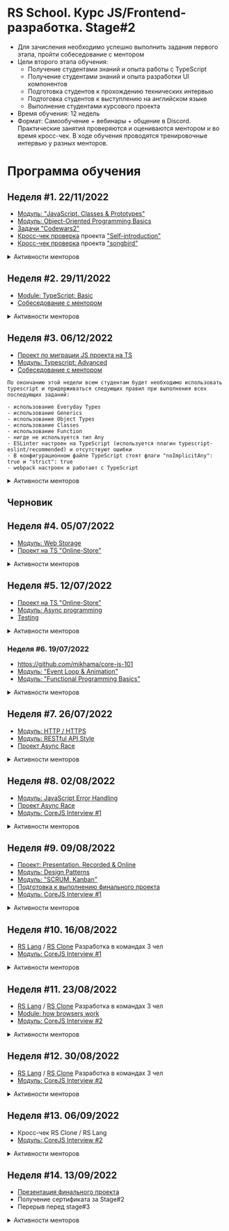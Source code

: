 # RS School. Курс JS/Frontend-разработка. Stage#2

- Для зачисления необходимо успешно выполнить задания первого этапа, пройти собеседование с ментором
- Цели второго этапа обучения:
  - Получение студентами знаний и опыта работы с TypeScript
  - Получение студентами знаний и опыта разработки UI компонентов
  - Подготовка студентов к прохождению технических интервью
  - Подтоговка студентов к выступлению на английском языке
  - Выполнение студентами курсового проекта
- Время обучения: 12 недель
- Формат: Cамообучение + вебинары + общение в Discord. Практические занятия проверяются и оцениваются ментором и во время кросс-чек. В ходе обучения проводятся тренировочные интервью у разных менторов.

# Программа обучения

## Неделя #1. 22/11/2022
- [Модуль: "JavaScript. Classes & Prototypes"](modules/classes-prototypes/)
- [Модуль: Object-Oriented Programming Basics](modules/oop-basics/)
- [Задачи "Codewars2"](../tasks/codewars/Codewars-2022Q1-OOP.md) 
- [Кросс-чек проверка](https://docs.rs.school/#/cross-check-flow) проекта ["Self-introduction"](modules/self-introduction/)
- [Кросс-чек проверка](https://docs.rs.school/#/cross-check-flow) проекта ["songbird"](../tasks/songbird/songbird-2022q3.md)

<details>
  <summary markdown="span">Активности менторов</summary>

- [Подтверждение регистрации на курс](https://docs.rs.school/#/mentoring-kick-off)
</details>
  
## Неделя #2. 29/11/2022
- [Module: TypeScript: Basic](modules/typescript-basic/)
- [Собеседование с ментором](modules/technical-screening/)

<details>
  <summary markdown="span">Активности менторов</summary>

- [Подтверждение регистрации на курс](https://docs.rs.school/#/mentoring-kick-off)
- [Получение студентов в ходе рандомного распределения](https://docs.rs.school/#/mentoring-kick-off?id=_2-%d0%9f%d0%be%d0%bb%d1%83%d1%87%d0%b5%d0%bd%d0%b8%d0%b5-%d1%81%d1%82%d1%83%d0%b4%d0%b5%d0%bd%d1%82%d0%be%d0%b2)
- [Проведение Technical Screening](https://docs.rs.school/#/mentoring-first-interview)  
</details>

## Неделя #3. 06/12/2022
- [Проект по миграции JS проекта на TS](https://github.com/rolling-scopes-school/tasks/blob/master/tasks/migration-newip-to-ts.md)
- [Модуль: Typescript: Advanced](modules/typescript-advanced/)
- [Собеседование с ментором](modules/technical-screening/)

```
По окончанию этой недели всем студентам будет необходимо использовать typescript и придерживаться следующих правил при выполнения всех последующих заданий:

- использование Everyday Types 
- использование Generics
- использование Object Types
- использование Classes
- использование Function
- нигде не используется тип Any
- ESLinter настроен на TypeScript (используется плагин typescript-eslint/recommended) и отсутствуют ошибки
- В конфигурационном файле TypeScript стоят флаги "noImplicitAny": true и "strict": true
- webpack настроен и работает с TypeScript
```
<details>
  <summary markdown="span">Активности менторов</summary>
  
  - [Eженедельный митинг со студентами](https://docs.rs.school/#/mentoring?id=e%d0%b6%d0%b5%d0%bd%d0%b5%d0%b4%d0%b5%d0%bb%d1%8c%d0%bd%d1%8b%d0%b9-%d0%bc%d0%b8%d1%82%d0%b8%d0%bd%d0%b3-%d1%81%d0%be-%d1%81%d1%82%d1%83%d0%b4%d0%b5%d0%bd%d1%82%d0%b0%d0%bc%d0%b8)
  - [Проведение Technical Screening](https://docs.rs.school/#/mentoring-first-interview)
  - [Проверяем](https://docs.rs.school/#/pull-request-review-process) задание [News API](https://github.com/rolling-scopes-school/tasks/blob/master/tasks/migration-newip-to-ts.md)
</details>

## Черновик

## Неделя #4. 05/07/2022
- [Модуль: Web Storage](modules/web-storage/)
- [Проект на TS "Online-Store"](https://github.com/rolling-scopes-school/tasks/blob/master/tasks/online-store/README.md)

<details>
  <summary markdown="span">Активности менторов</summary>

  - [Eженедельный митинг со студентами](https://docs.rs.school/#/mentoring?id=e%d0%b6%d0%b5%d0%bd%d0%b5%d0%b4%d0%b5%d0%bb%d1%8c%d0%bd%d1%8b%d0%b9-%d0%bc%d0%b8%d1%82%d0%b8%d0%bd%d0%b3-%d1%81%d0%be-%d1%81%d1%82%d1%83%d0%b4%d0%b5%d0%bd%d1%82%d0%b0%d0%bc%d0%b8)
  - Выдача тем презентаций
    - [Описание задания](https://github.com/rolling-scopes-school/tasks/blob/master/tasks/presentation.md)
    - [Список тем](https://github.com/rolling-scopes-school/tasks/blob/master/tasks/presentation-topics.md). Вы можете выдать свою тему. 
    - Презентация в формате "recorded" является обязательной для всех студентов. Записанный [ролик](https://github.com/rolling-scopes-school/tasks/blob/master/tasks/presentation.md) будут проверять менторы после 16 августа.
    - Презентация в формате "online" выполняется дополнительно, строго по желанию студентов
  - [Проверяем](https://docs.rs.school/#/pull-request-review-process) задание [News API](https://github.com/rolling-scopes-school/tasks/blob/master/tasks/migration-newip-to-ts.md)
  - [Проверяем Draft версию](https://docs.rs.school/#/pull-request-review-process) задания ["Online-Store"](https://github.com/rolling-scopes-school/tasks/blob/master/tasks/online-store/README.md)
  - Если у вас менее двух студентов или вы хотите менторить больше. Открываете RS APP > "Interviews" > "Available students". Нажимаете "Want To Interview" и связываетесь со студентом сами (нотификации они получают не всегда).
</details>

## Неделя #5. 12/07/2022
- [Проект на TS "Online-Store"](https://github.com/rolling-scopes-school/tasks/blob/master/tasks/online-store/README.md)
- [Модуль: Async programming](modules/async/)
- [Testing](modules/testing/)

<details>
  <summary markdown="span">Активности менторов</summary>

  - [Eженедельный митинг со студентами](https://docs.rs.school/#/mentoring?id=e%d0%b6%d0%b5%d0%bd%d0%b5%d0%b4%d0%b5%d0%bb%d1%8c%d0%bd%d1%8b%d0%b9-%d0%bc%d0%b8%d1%82%d0%b8%d0%bd%d0%b3-%d1%81%d0%be-%d1%81%d1%82%d1%83%d0%b4%d0%b5%d0%bd%d1%82%d0%b0%d0%bc%d0%b8)
  - [Проверяем](https://docs.rs.school/#/pull-request-review-process) задание [News API](https://github.com/rolling-scopes-school/tasks/blob/master/tasks/migration-newip-to-ts.md)
  - [Проверяем Draft версию](https://docs.rs.school/#/pull-request-review-process) задания ["Online-Store"](https://github.com/rolling-scopes-school/tasks/blob/master/tasks/online-store/README.md)
</details>

### Неделя #6. 19/07/2022
- https://github.com/mikhama/core-js-101
- [Модуль: "Event Loop & Animation"](modules/eventloop-animation/)
- [Модуль: "Functional Programming Basics"](modules/fp-basics/)

<details>
  <summary markdown="span">Активности менторов</summary>

  - [Eженедельный митинг со студентами](https://docs.rs.school/#/mentoring?id=e%d0%b6%d0%b5%d0%bd%d0%b5%d0%b4%d0%b5%d0%bb%d1%8c%d0%bd%d1%8b%d0%b9-%d0%bc%d0%b8%d1%82%d0%b8%d0%bd%d0%b3-%d1%81%d0%be-%d1%81%d1%82%d1%83%d0%b4%d0%b5%d0%bd%d1%82%d0%b0%d0%bc%d0%b8)
  - [Проверяем финальную версию](https://docs.rs.school/#/pull-request-review-process) задания ["Online-Store"](https://github.com/rolling-scopes-school/tasks/blob/master/tasks/online-store/README.md)
</details>

## Неделя #7. 26/07/2022
- [Модуль: HTTP / HTTPS](modules/http/)
- [Модуль: RESTful API Style](modules/restful-api/)
- [Проект Async Race](https://github.com/rolling-scopes-school/tasks/blob/master/tasks/async-race.md)

<details>
  <summary markdown="span">Активности менторов</summary>

  - [Eженедельный митинг со студентами](https://docs.rs.school/#/mentoring?id=e%d0%b6%d0%b5%d0%bd%d0%b5%d0%b4%d0%b5%d0%bb%d1%8c%d0%bd%d1%8b%d0%b9-%d0%bc%d0%b8%d1%82%d0%b8%d0%bd%d0%b3-%d1%81%d0%be-%d1%81%d1%82%d1%83%d0%b4%d0%b5%d0%bd%d1%82%d0%b0%d0%bc%d0%b8)
  - [Проверяем финальную версию](https://docs.rs.school/#/pull-request-review-process) задания ["Online-Store"](https://github.com/rolling-scopes-school/tasks/blob/master/tasks/online-store/README.md)
  - [Проверяем Draft версию](https://docs.rs.school/#/pull-request-review-process) задания [Async Race](https://github.com/rolling-scopes-school/tasks/blob/master/tasks/async-race.md)
</details>

## Неделя #8. 02/08/2022

- [Модуль: JavaScript Error Handling](modules/error-handling/)
- [Проект Async Race](https://github.com/rolling-scopes-school/tasks/blob/master/tasks/async-race.md)
- [Модуль: CoreJS Interview #1](https://github.com/rolling-scopes-school/tasks/blob/master/tasks/interview-basic-coreJS.md)

<details>
  <summary markdown="span">Активности менторов</summary>

  - [Eженедельный митинг со студентами](https://docs.rs.school/#/mentoring?id=e%d0%b6%d0%b5%d0%bd%d0%b5%d0%b4%d0%b5%d0%bb%d1%8c%d0%bd%d1%8b%d0%b9-%d0%bc%d0%b8%d1%82%d0%b8%d0%bd%d0%b3-%d1%81%d0%be-%d1%81%d1%82%d1%83%d0%b4%d0%b5%d0%bd%d1%82%d0%b0%d0%bc%d0%b8)
  - [Проверяем Draft версию](https://docs.rs.school/#/pull-request-review-process) задания [Async Race](https://github.com/rolling-scopes-school/tasks/blob/master/tasks/async-race.md)
  - [Собеседуем студентов по CoreJS #1](https://github.com/rolling-scopes-school/tasks/blob/master/tasks/interview-basic-coreJS.md)
</details>

## Неделя #9. 09/08/2022
- [Проект: Presentation. Recorded & Online](modules/presentation)
- [Модуль: Design Patterns](modules/design-patterns/)
- [Модуль: "SCRUM, Kanban"](modules/scrum/)
- [Подготовка к выполнению финального проекта](modules/final-task/)
- [Модуль: CoreJS Interview #1](https://github.com/rolling-scopes-school/tasks/blob/master/tasks/interview-basic-coreJS.md)

<details>
  <summary markdown="span">Активности менторов</summary>

  - [Eженедельный митинг со студентами](https://docs.rs.school/#/mentoring?id=e%d0%b6%d0%b5%d0%bd%d0%b5%d0%b4%d0%b5%d0%bb%d1%8c%d0%bd%d1%8b%d0%b9-%d0%bc%d0%b8%d1%82%d0%b8%d0%bd%d0%b3-%d1%81%d0%be-%d1%81%d1%82%d1%83%d0%b4%d0%b5%d0%bd%d1%82%d0%b0%d0%bc%d0%b8)
  - [Проверяем финальную версию](https://docs.rs.school/#/pull-request-review-process) задания [Async Race](https://github.com/rolling-scopes-school/tasks/blob/master/tasks/async-race.md)
  - [Собеседуем студентов по CoreJS #1](https://github.com/rolling-scopes-school/tasks/blob/master/tasks/interview-basic-coreJS.md)
</details>

## Неделя #10. 16/08/2022
- [RS Lang](https://github.com/rolling-scopes-school/tasks/blob/master/tasks/stage-2/rs-lang/rslang.md) / [RS Clone](https://github.com/rolling-scopes-school/tasks/blob/master/tasks/rsclone/rsclone.md) Разработка в командах 3 чел
- [Модуль: CoreJS Interview #1](https://github.com/rolling-scopes-school/tasks/blob/master/tasks/interview-basic-coreJS.md)

<details>
  <summary markdown="span">Активности менторов</summary>

  - [Eженедельный митинг со студентами](https://docs.rs.school/#/mentoring?id=e%d0%b6%d0%b5%d0%bd%d0%b5%d0%b4%d0%b5%d0%bb%d1%8c%d0%bd%d1%8b%d0%b9-%d0%bc%d0%b8%d1%82%d0%b8%d0%bd%d0%b3-%d1%81%d0%be-%d1%81%d1%82%d1%83%d0%b4%d0%b5%d0%bd%d1%82%d0%b0%d0%bc%d0%b8)
  - [Собеседуем студентов по CoreJS #1](https://github.com/rolling-scopes-school/tasks/blob/master/tasks/interview-basic-coreJS.md)
  - Задание ["Презентация"](https://github.com/rolling-scopes-school/tasks/blob/master/tasks/presentation.md).
    - Студенты могут получить 2 оценки.
    - Презентация в формате "recorded" является обязательной для всех студентов. Ментору необходимо посмотреть ролик и выставить оценку.
    - Презентация в формате "live" выполняется дополнительно, строго по желанию студентов. Оценку выставяет жюри. Ментор может выступить в роли жюри и организовать прослушивание "live" презентаций. В этом случае на презентации должно быть не менее 5 студентов и как минимум еще один ментор.
  
</details>

## Неделя #11. 23/08/2022

- [RS Lang](https://github.com/rolling-scopes-school/tasks/blob/master/tasks/stage-2/rs-lang/rslang.md) / [RS Clone](https://github.com/rolling-scopes-school/tasks/blob/master/tasks/rsclone/rsclone.md) Разработка в командах 3 чел
- [Module: how browsers work](modules/how-browsers-work/)
- [Модуль: CoreJS Interview #2](https://github.com/rolling-scopes-school/tasks/blob/master/tasks/interview-corejs.md)

<details>
  <summary markdown="span">Активности менторов</summary>

  - [Eженедельный митинг со студентами](https://docs.rs.school/#/mentoring?id=e%d0%b6%d0%b5%d0%bd%d0%b5%d0%b4%d0%b5%d0%bb%d1%8c%d0%bd%d1%8b%d0%b9-%d0%bc%d0%b8%d1%82%d0%b8%d0%bd%d0%b3-%d1%81%d0%be-%d1%81%d1%82%d1%83%d0%b4%d0%b5%d0%bd%d1%82%d0%b0%d0%bc%d0%b8)
  - [Собеседуем студентов по CoreJS #2](https://github.com/rolling-scopes-school/tasks/blob/master/tasks/interview-corejs.md)
</details>

## Неделя #12. 30/08/2022

- [RS Lang](https://github.com/rolling-scopes-school/tasks/blob/master/tasks/stage-2/rs-lang/rslang.md) / [RS Clone](https://github.com/rolling-scopes-school/tasks/blob/master/tasks/rsclone/rsclone.md) Разработка в командах 3 чел
- [Модуль: CoreJS Interview #2](https://github.com/rolling-scopes-school/tasks/blob/master/tasks/interview-corejs.md)

<details>
  <summary markdown="span">Активности менторов</summary>

  - [Eженедельный митинг со студентами](https://docs.rs.school/#/mentoring?id=e%d0%b6%d0%b5%d0%bd%d0%b5%d0%b4%d0%b5%d0%bb%d1%8c%d0%bd%d1%8b%d0%b9-%d0%bc%d0%b8%d1%82%d0%b8%d0%bd%d0%b3-%d1%81%d0%be-%d1%81%d1%82%d1%83%d0%b4%d0%b5%d0%bd%d1%82%d0%b0%d0%bc%d0%b8)
  - [Собеседуем студентов по CoreJS #2](https://github.com/rolling-scopes-school/tasks/blob/master/tasks/interview-corejs.md)
</details>

## Неделя #13. 06/09/2022
- Кросс-чек RS Clone / RS Lang
- [Модуль: CoreJS Interview #2](https://github.com/rolling-scopes-school/tasks/blob/master/tasks/interview-corejs.md)

<details>
  <summary markdown="span">Активности менторов</summary>

  - [Eженедельный митинг со студентами](https://docs.rs.school/#/mentoring?id=e%d0%b6%d0%b5%d0%bd%d0%b5%d0%b4%d0%b5%d0%bb%d1%8c%d0%bd%d1%8b%d0%b9-%d0%bc%d0%b8%d1%82%d0%b8%d0%bd%d0%b3-%d1%81%d0%be-%d1%81%d1%82%d1%83%d0%b4%d0%b5%d0%bd%d1%82%d0%b0%d0%bc%d0%b8)
  - [Собеседуем студентов по CoreJS #2](https://github.com/rolling-scopes-school/tasks/blob/master/tasks/interview-corejs.md)
</details>

## Неделя #14. 13/09/2022
- [Презентация финального проекта](https://github.com/rolling-scopes-school/tasks/blob/master/tasks/presentation/final-project-presentation.md)
- Получение сертификата за Stage#2
- Перерыв перед stage#3

<details>
  <summary markdown="span">Активности менторов</summary>

  - [Eженедельный митинг со студентами](https://docs.rs.school/#/mentoring?id=e%d0%b6%d0%b5%d0%bd%d0%b5%d0%b4%d0%b5%d0%bb%d1%8c%d0%bd%d1%8b%d0%b9-%d0%bc%d0%b8%d1%82%d0%b8%d0%bd%d0%b3-%d1%81%d0%be-%d1%81%d1%82%d1%83%d0%b4%d0%b5%d0%bd%d1%82%d0%b0%d0%bc%d0%b8)
  - Менторам необходимо заполнить форму на получение футболки. 
  - Фидбек о студентах. Фидбек о ваших студента можно оставить в RS APP -> My Students. Ваш фидбек будет доступен студенту в CV RS APP.
По своей суте фидбек аналогичен рекомендательному письму. 
</details>


